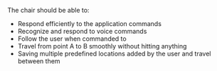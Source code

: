 The chair should be able to:

* Respond efficiently to the application commands
* Recognize and respond to voice commands
* Follow the user when commanded to
* Travel from point A to B smoothly without hitting anything
* Saving multiple predefined locations added by the user and travel between them
